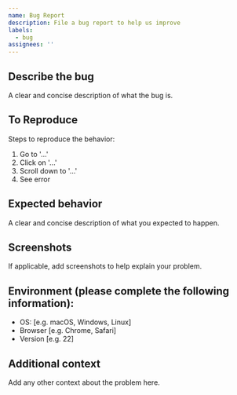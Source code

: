 ```yaml
---
name: Bug Report
description: File a bug report to help us improve
labels:
  - bug
assignees: ''
---
```


## Describe the bug
A clear and concise description of what the bug is.

## To Reproduce
Steps to reproduce the behavior:
1. Go to '...'
2. Click on '...'
3. Scroll down to '...'
4. See error

## Expected behavior
A clear and concise description of what you expected to happen.

## Screenshots
If applicable, add screenshots to help explain your problem.

## Environment (please complete the following information):
- OS: [e.g. macOS, Windows, Linux]
- Browser [e.g. Chrome, Safari]
- Version [e.g. 22]

## Additional context
Add any other context about the problem here.
